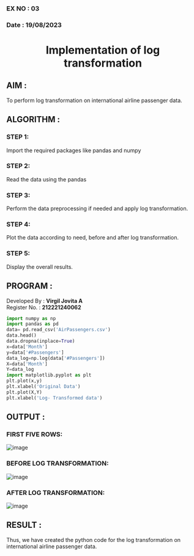 ### EX NO : 03
### Date : 19/08/2023
# <p align="center">Implementation of log transformation</p>

## AIM :
To perform log transformation on international airline passenger data.
## ALGORITHM :
### STEP 1: 
Import the required packages like pandas and numpy
### STEP 2:
Read the data using the pandas
### STEP 3: 
Perform the data preprocessing if needed and apply log transformation.
### STEP 4: 
Plot the data according to need, before and after log transformation.
### STEP 5: 
Display the overall results.

## PROGRAM :
Developed By : **Virgil Jovita A**
</br>
Register No. : **212221240062**
```python
import numpy as np
import pandas as pd
data= pd.read_csv('AirPassengers.csv')
data.head()
data.dropna(inplace=True)
x=data['Month']
y=data['#Passengers']
data_log=np.log(data['#Passengers'])
X=data['Month']
Y=data_log
import matplotlib.pyplot as plt
plt.plot(x,y)
plt.xlabel('Original Data')
plt.plot(X,Y)
plt.xlabel('Log- Transformed data')
```
## OUTPUT :
### FIRST FIVE ROWS:
![image](https://github.com/gpavithra673/EXP-3-Implementation-of-log-transformation-/assets/93427264/dee7e959-a649-4ac3-905c-985d80f92346)

### BEFORE LOG TRANSFORMATION:
![image](https://github.com/gpavithra673/EXP-3-Implementation-of-log-transformation-/assets/93427264/31b5cfdd-8787-4957-8f2c-07e409d43762)
### AFTER LOG TRANSFORMATION:
![image](https://github.com/gpavithra673/EXP-3-Implementation-of-log-transformation-/assets/93427264/c45837a1-4334-41a6-8731-bd1de76d9a1c)

## RESULT :
Thus, we have created the python code for the log transformation on international airline passenger data.
